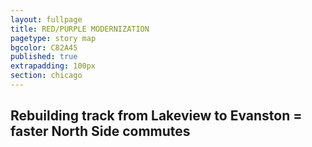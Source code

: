 ```yaml
---
layout: fullpage
title: RED/PURPLE MODERNIZATION
pagetype: story map
bgcolor: C82A45
published: true
extrapadding: 100px
section: chicago
---
```


## Rebuilding track from Lakeview to Evanston = faster North Side commutes